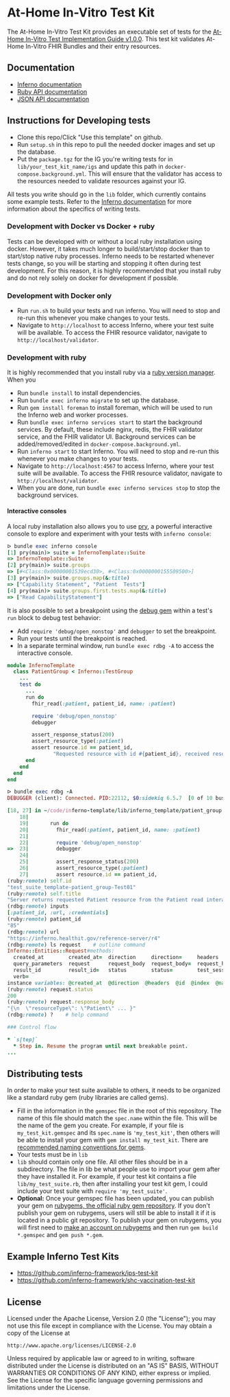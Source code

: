 # At-Home In-Vitro Test Kit

The At-Home In-Vitro Test Kit provides an executable set of tests for the
[At-Home In-Vitro Test Implementation Guide v1.0.0](https://hl7.org/fhir/us/home-lab-report/STU1/).
This test kit validates At-Home In-Vitro FHIR Bundles and their entry
resources.

## Documentation
- [Inferno documentation](https://inferno-framework.github.io)
- [Ruby API documentation](https://inferno-framework.github.io/inferno-core/docs)
- [JSON API documentation](https://inferno-framework.github.io/inferno-core/api-docs)

## Instructions for Developing tests

- Clone this repo/Click "Use this template" on github.
- Run `setup.sh` in this repo to pull the needed docker images and set up the
  database.
- Put the `package.tgz` for the IG you're writing tests for in
  `lib/your_test_kit_name/igs` and update this path in
  `docker-compose.background.yml`.
  This will ensure that the validator has access to the resources needed to
  validate resources against your IG.

All tests you write should go in the `lib` folder, which currently contains some
example tests. Refer to the [Inferno
documentation](https://inferno-framework.github.io/inferno-core/) for more
information about the specifics of writing tests.

### Development with Docker vs Docker + ruby
Tests can be developed with or without a local ruby installation using docker.
However, it takes much longer to build/start/stop docker than to start/stop
native ruby processes. Inferno needs to be restarted whenever tests change, so
you will be starting and stopping it often during test development. For this
reason, it is highly recommended that you install ruby and do not rely solely on
docker for development if possible.

### Development with Docker only
- Run `run.sh` to build your tests and run inferno. You will need to stop and
  re-run this whenever you make changes to your tests.
- Navigate to `http://localhost` to access Inferno, where your test suite will
  be available. To access the FHIR resource validator, navigate to
  `http://localhost/validator`.

### Development with ruby
It is highly recommended that you install ruby via a [ruby version
manager](https://www.ruby-lang.org/en/documentation/installation/#managers). When you

- Run `bundle install` to install dependencies.
- Run `bundle exec inferno migrate` to set up the database.
- Run `gem install foreman` to install foreman, which will be used to run the
  Inferno web and worker processes.
- Run `bundle exec inferno services start` to start the background services. By
  default, these include nginx, redis, the FHIR validator service, and the FHIR
  validator UI. Background services can be added/removed/edited in
  `docker-compose.background.yml`.
- Run `inferno start` to start Inferno. You will need to stop and re-run this
  whenever you make changes to your tests.
- Navigate to `http://localhost:4567` to access Inferno, where your test suite will
  be available. To access the FHIR resource validator, navigate to
  `http://localhost/validator`.
- When you are done, run `bundle exec inferno services stop` to stop the
  background services.

#### Interactive consoles
A local ruby installation also allows you to use [pry](https://pry.github.io/),
a powerful interactive console to explore and experiment with your tests with
`inferno console`:
```ruby
ᐅ bundle exec inferno console
[1] pry(main)> suite = InfernoTemplate::Suite
=> InfernoTemplate::Suite
[2] pry(main)> suite.groups
=> [#<Class:0x00000001539ecd30>, #<Class:0x0000000155509500>]
[3] pry(main)> suite.groups.map(&:title)
=> ["Capability Statement", "Patient  Tests"]
[4] pry(main)> suite.groups.first.tests.map(&:title)
=> ["Read CapabilityStatement"]
```

It is also possible to set a breakpoint using the [debug
gem](https://github.com/ruby/debug) within a test's `run` block to debug test
behavior:
- Add `require 'debug/open_nonstop'` and `debugger` to set the breakpoint.
- Run your tests until the breakpoint is reached.
- In a separate terminal window, run `bundle exec rdbg -A` to access the
  interactive console.

```ruby
module InfernoTemplate
  class PatientGroup < Inferno::TestGroup
    ...
    test do
      ...
      run do
        fhir_read(:patient, patient_id, name: :patient)

        require 'debug/open_nonstop'
        debugger

        assert_response_status(200)
        assert_resource_type(:patient)
        assert resource.id == patient_id,
               "Requested resource with id #{patient_id}, received resource with id #{resource.id}"
      end
    end
  end
end
```

```ruby
ᐅ bundle exec rdbg -A
DEBUGGER (client): Connected. PID:22112, $0:sidekiq 6.5.7  [0 of 10 busy]

[18, 27] in ~/code/inferno-template/lib/inferno_template/patient_group.rb
    18|
    19|       run do
    20|         fhir_read(:patient, patient_id, name: :patient)
    21|
    22|         require 'debug/open_nonstop'
=>  23|         debugger
    24|
    25|         assert_response_status(200)
    26|         assert_resource_type(:patient)
    27|         assert resource.id == patient_id,
(ruby:remote) self.id
"test_suite_template-patient_group-Test01"
(ruby:remote) self.title
"Server returns requested Patient resource from the Patient read interaction"
(rdbg:remote) inputs
[:patient_id, :url, :credentials]
(ruby:remote) patient_id
"85"
(rdbg:remote) url
"https://inferno.healthit.gov/reference-server/r4"
(rdbg:remote) ls request    # outline command
Inferno::Entities::Request#methods:
  created_at        created_at=  direction     direction=     headers          headers=          id        id=         index          index=          name             name=
  query_parameters  request      request_body  request_body=  request_header   request_headers   resource  response    response_body  response_body=  response_header  response_headers
  result_id         result_id=   status        status=        test_session_id  test_session_id=  to_hash   updated_at  updated_at=    url             url=             verb
  verb=
instance variables: @created_at  @direction  @headers  @id  @index  @name  @request_body  @response_body  @result_id  @status  @test_session_id  @updated_at  @url  @verb
(ruby:remote) request.status
200
(ruby:remote) request.response_body
"{\n  \"resourceType\": \"Patient\" ... }"
(rdbg:remote) ?    # help command

### Control flow

* `s[tep]`
  * Step in. Resume the program until next breakable point.
...
```

## Distributing tests

In order to make your test suite available to others, it needs to be organized
like a standard ruby gem (ruby libraries are called gems).

- Fill in the information in the `gemspec` file in the root of this repository.
  The name of this file should match the `spec.name` within the file. This will
  be the name of the gem you create. For example, if your file is
  `my_test_kit.gemspec` and its `spec.name` is `'my_test_kit'`, then others will
  be able to install your gem with `gem install my_test_kit`. There are
  [recommended naming conventions for
  gems](https://guides.rubygems.org/name-your-gem/).
- Your tests must be in `lib`
- `lib` should contain only one file. All other files should be in a
  subdirectory. The file in lib be what people use to import your gem after they
  have installed it. For example, if your test kit contains a file
  `lib/my_test_suite.rb`, then after installing your test kit gem, I could
  include your test suite with `require 'my_test_suite'`.
- **Optional:** Once your gemspec file has been updated, you can publish your
  gem on [rubygems, the official ruby gem repository](https://rubygems.org/). If
  you don't publish your gem on rubygems, users will still be able to install it
  if it is located in a public git repository. To publish your gem on rubygems,
  you will first need to [make an account on
  rubygems](https://guides.rubygems.org/publishing/#publishing-to-rubygemsorg)
  and then run `gem build *.gemspec` and `gem push *.gem`.

## Example Inferno Test Kits

- https://github.com/inferno-framework/ips-test-kit
- https://github.com/inferno-framework/shc-vaccination-test-kit

## License

Licensed under the Apache License, Version 2.0 (the "License"); you may not use
this file except in compliance with the License. You may obtain a copy of the
License at
```
http://www.apache.org/licenses/LICENSE-2.0
```
Unless required by applicable law or agreed to in writing, software distributed
under the License is distributed on an "AS IS" BASIS, WITHOUT WARRANTIES OR
CONDITIONS OF ANY KIND, either express or implied. See the License for the
specific language governing permissions and limitations under the License.
